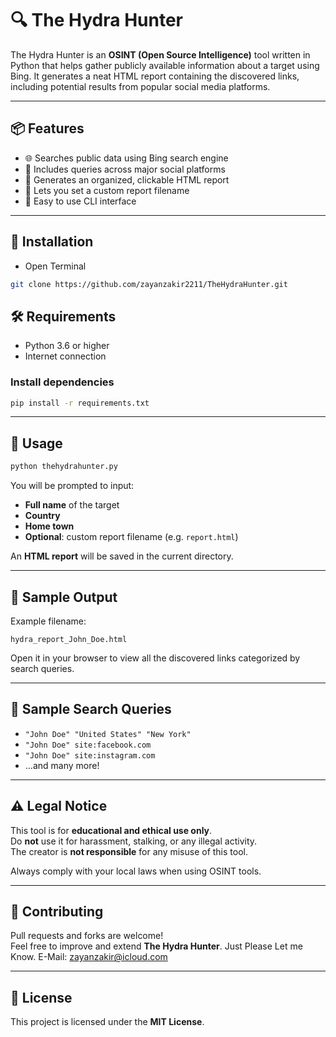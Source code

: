 # 🔍 The Hydra Hunter

The Hydra Hunter is an **OSINT (Open Source Intelligence)** tool written in Python that helps gather publicly available information about a target using Bing. It generates a neat HTML report containing the discovered links, including potential results from popular social media platforms.

---

## 📦 Features

- 🌐 Searches public data using Bing search engine
- 📱 Includes queries across major social platforms
- 📝 Generates an organized, clickable HTML report
- 🎯 Lets you set a custom report filename
- 🧠 Easy to use CLI interface

---
## 📩 Installation
- Open Terminal  
```bash
git clone https://github.com/zayanzakir2211/TheHydraHunter.git
```
## 🛠 Requirements

- Python 3.6 or higher
- Internet connection

### Install dependencies

```bash
pip install -r requirements.txt
```

---

## 🚀 Usage

```bash
python thehydrahunter.py
```

You will be prompted to input:

- **Full name** of the target  
- **Country**  
- **Home town**  
- **Optional**: custom report filename (e.g. `report.html`)  

An **HTML report** will be saved in the current directory.

---

## 📁 Sample Output

Example filename:

```
hydra_report_John_Doe.html
```

Open it in your browser to view all the discovered links categorized by search queries.

---

## 🧪 Sample Search Queries

- `"John Doe" "United States" "New York"`
- `"John Doe" site:facebook.com`
- `"John Doe" site:instagram.com`
- ...and many more!

---

## ⚠️ Legal Notice

This tool is for **educational and ethical use only**.  
Do **not** use it for harassment, stalking, or any illegal activity.  
The creator is **not responsible** for any misuse of this tool.

Always comply with your local laws when using OSINT tools.

---

## 🤝 Contributing

Pull requests and forks are welcome!  
Feel free to improve and extend **The Hydra Hunter**.
Just Please Let me Know. E-Mail: zayanzakir@icloud.com

---

## 📄 License

This project is licensed under the **MIT License**.

